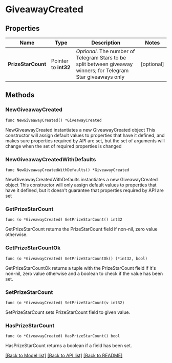 # GiveawayCreated

## Properties

Name | Type | Description | Notes
------------ | ------------- | ------------- | -------------
**PrizeStarCount** | Pointer to **int32** | *Optional*. The number of Telegram Stars to be split between giveaway winners; for Telegram Star giveaways only | [optional] 

## Methods

### NewGiveawayCreated

`func NewGiveawayCreated() *GiveawayCreated`

NewGiveawayCreated instantiates a new GiveawayCreated object
This constructor will assign default values to properties that have it defined,
and makes sure properties required by API are set, but the set of arguments
will change when the set of required properties is changed

### NewGiveawayCreatedWithDefaults

`func NewGiveawayCreatedWithDefaults() *GiveawayCreated`

NewGiveawayCreatedWithDefaults instantiates a new GiveawayCreated object
This constructor will only assign default values to properties that have it defined,
but it doesn't guarantee that properties required by API are set

### GetPrizeStarCount

`func (o *GiveawayCreated) GetPrizeStarCount() int32`

GetPrizeStarCount returns the PrizeStarCount field if non-nil, zero value otherwise.

### GetPrizeStarCountOk

`func (o *GiveawayCreated) GetPrizeStarCountOk() (*int32, bool)`

GetPrizeStarCountOk returns a tuple with the PrizeStarCount field if it's non-nil, zero value otherwise
and a boolean to check if the value has been set.

### SetPrizeStarCount

`func (o *GiveawayCreated) SetPrizeStarCount(v int32)`

SetPrizeStarCount sets PrizeStarCount field to given value.

### HasPrizeStarCount

`func (o *GiveawayCreated) HasPrizeStarCount() bool`

HasPrizeStarCount returns a boolean if a field has been set.


[[Back to Model list]](../README.md#documentation-for-models) [[Back to API list]](../README.md#documentation-for-api-endpoints) [[Back to README]](../README.md)


